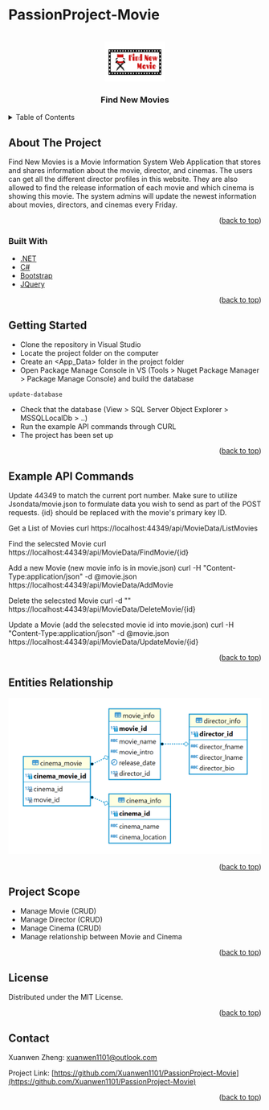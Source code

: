 # PassionProject-Movie

<div id="top"></div>
<!-- PROJECT LOGO -->
<br />
<div align="center">
  <a href="https://github.com/Xuanwen1101/PassionProject-Movie">
    <img src="images/logo.png" alt="Logo" width="120" height="80">
  </a>

  <h3 align="center">Find New Movies</h3>
</div>



<!-- TABLE OF CONTENTS -->
<details>
  <summary>Table of Contents</summary>
  <ol>
    <li>
      <a href="#about-the-project">About The Project</a>
      <ul>
        <li><a href="#built-with">Built With</a></li>
      </ul>
    </li>
    <li>
      <a href="#getting-started">Getting Started</a>
    </li>
    <li><a href="#example-api-commands">Example API Commands</a></li>
    <li><a href="#entities-relationship">Entities Relationship</a></li>
    <li><a href="#project-scope">Project Scope</a></li>
    <li><a href="#license">License</a></li>
    <li><a href="#contact">Contact</a></li>
  </ol>
</details>



<!-- ABOUT THE PROJECT -->
## About The Project

Find New Movies is a Movie Information System Web Application that stores and shares information about the movie, director, and cinemas. The users can get all the different director profiles in this website. They are also allowed to find the release information of each movie and which cinema is showing this movie. The system admins will update the newest information about movies, directors, and cinemas every Friday.

<p align="right">(<a href="#top">back to top</a>)</p>



### Built With

* [.NET](https://docs.microsoft.com/en-us/dotnet/)
* [C#](https://docs.microsoft.com/en-us/dotnet/csharp/)
* [Bootstrap](https://getbootstrap.com)
* [JQuery](https://jquery.com)

<p align="right">(<a href="#top">back to top</a>)</p>



<!-- GETTING STARTED -->
## Getting Started

- Clone the repository in Visual Studio
- Locate the project folder on the computer
- Create an <App_Data> folder in the project folder
- Open Package Manage Console in VS (Tools > Nuget Package Manager > Package Manage Console) and build the database
```
update-database
```
- Check that the database (View > SQL Server Object Explorer > MSSQLLocalDb > ..)
- Run the example API commands through CURL
- The project has been set up


<p align="right">(<a href="#top">back to top</a>)</p>



<!-- API EXAMPLES -->
## Example API Commands

Update 44349 to match the current port number.
Make sure to utilize Jsondata/movie.json to formulate data you wish to send as part of the POST requests. 
{id} should be replaced with the movie's primary key ID. 

Get a List of Movies
curl https://localhost:44349/api/MovieData/ListMovies

Find the selecsted Movie
curl https://localhost:44349/api/MovieData/FindMovie/{id}

Add a new Movie (new movie info is in movie.json)
curl -H "Content-Type:application/json" -d @movie.json https://localhost:44349/api/MovieData/AddMovie

Delete the selecsted Movie
curl -d "" https://localhost:44349/api/MovieData/DeleteMovie/{id}

Update a Movie (add the selecsted movie id into movie.json)
curl -H "Content-Type:application/json" -d @movie.json  https://localhost:44349/api/MovieData/UpdateMovie/{id}

<p align="right">(<a href="#top">back to top</a>)</p>



<!-- Entities Relationship -->
## Entities Relationship


![Entyties Relationship](images/er.PNG)

<p align="right">(<a href="#top">back to top</a>)</p>



<!-- Project Scope -->
## Project Scope

- Manage Movie (CRUD)
- Manage Director (CRUD)
- Manage Cinema (CRUD)
- Manage relationship between Movie and Cinema

<p align="right">(<a href="#top">back to top</a>)</p>



<!-- LICENSE -->
## License

Distributed under the MIT License.

<p align="right">(<a href="#top">back to top</a>)</p>



<!-- CONTACT -->
## Contact

Xuanwen Zheng: xuanwen1101@outlook.com

Project Link: [https://github.com/Xuanwen1101/PassionProject-Movie](https://github.com/Xuanwen1101/PassionProject-Movie)

<p align="right">(<a href="#top">back to top</a>)</p>

